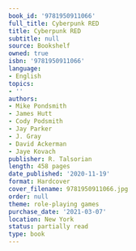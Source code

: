 ```yaml
---
book_id: '9781950911066'
full_title: Cyberpunk RED
title: Cyberpunk RED
subtitle: null
source: Bookshelf
owned: true
isbn: '9781950911066'
language:
- English
topics:
- ''
authors:
- Mike Pondsmith
- James Hutt
- Cody Podsmith
- Jay Parker
- J. Gray
- David Ackerman
- Jaye Kovach
publisher: R. Talsorian
length: 458 pages
date_published: '2020-11-19'
format: Hardcover
cover_filename: 9781950911066.jpg
order: null
theme: role-playing games
purchase_date: '2021-03-07'
location: New York
status: partially read
type: book
---
```


